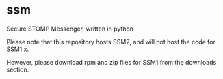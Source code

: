 ssm
===

Secure STOMP Messenger, written in python


Please note that this repository hosts SSM2, and will not host the code for SSM1.x.

However, please download rpm and zip files for SSM1 from the downloads section.
